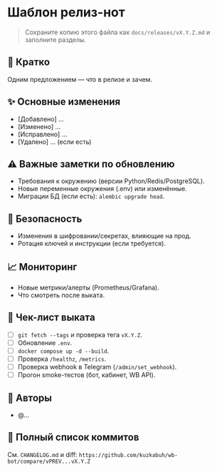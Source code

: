 # Шаблон релиз-нот

> Сохраните копию этого файла как `docs/releases/vX.Y.Z.md` и заполните разделы.

## 🧾 Кратко
Одним предложением — что в релизе и зачем.

## ✨ Основные изменения
- [Добавлено] ...
- [Изменено] ...
- [Исправлено] ...
- [Удалено] ... (если есть)

## ⚠️ Важные заметки по обновлению
- Требования к окружению (версии Python/Redis/PostgreSQL).
- Новые переменные окружения (.env) или изменённые.
- Миграции БД (если есть): `alembic upgrade head`.

## 🔐 Безопасность
- Изменения в шифровании/секретах, влияющие на прод.
- Ротация ключей и инструкции (если требуется).

## 📈 Мониторинг
- Новые метрики/алерты (Prometheus/Grafana).
- Что смотреть после выката.

## 🚀 Чек-лист выката
- [ ] `git fetch --tags` и проверка тега `vX.Y.Z`.
- [ ] Обновление `.env`.
- [ ] `docker compose up -d --build`.
- [ ] Проверка `/healthz`, `/metrics`.
- [ ] Проверка webhook в Telegram (`/admin/set_webhook`).
- [ ] Прогон smoke-тестов (бот, кабинет, WB API).

## 👥 Авторы
- @...

## 🔗 Полный список коммитов
См. `CHANGELOG.md` и diff: `https://github.com/kuzkabuh/wb-bot/compare/vPREV...vX.Y.Z`
